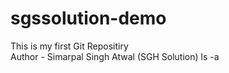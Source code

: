 # sgssolution-demo
This is my first Git Repositiry
<br>
Author - Simarpal Singh Atwal (SGH Solution)
ls -a